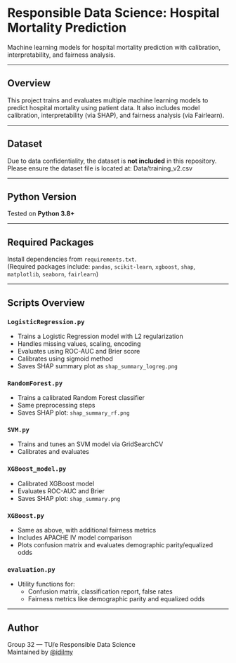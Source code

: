# Responsible Data Science: Hospital Mortality Prediction

Machine learning models for hospital mortality prediction with calibration, interpretability, and fairness analysis.

---

## Overview

This project trains and evaluates multiple machine learning models to predict hospital mortality using patient data. It also includes model calibration, interpretability (via SHAP), and fairness analysis (via Fairlearn).

---

## Dataset

Due to data confidentiality, the dataset is **not included** in this repository.  
Please ensure the dataset file is located at: Data/training_v2.csv



---

## Python Version

Tested on **Python 3.8+**

---

## Required Packages

Install dependencies from `requirements.txt`.  
(Required packages include: `pandas`, `scikit-learn`, `xgboost`, `shap`, `matplotlib`, `seaborn`, `fairlearn`)

---

## Scripts Overview

### `LogisticRegression.py`
- Trains a Logistic Regression model with L2 regularization
- Handles missing values, scaling, encoding
- Evaluates using ROC-AUC and Brier score
- Calibrates using sigmoid method
- Saves SHAP summary plot as `shap_summary_logreg.png`

### `RandomForest.py`
- Trains a calibrated Random Forest classifier
- Same preprocessing steps
- Saves SHAP plot: `shap_summary_rf.png`

### `SVM.py`
- Trains and tunes an SVM model via GridSearchCV
- Calibrates and evaluates

### `XGBoost_model.py`
- Calibrated XGBoost model
- Evaluates ROC-AUC and Brier
- Saves SHAP plot: `shap_summary.png`

### `XGBoost.py`
- Same as above, with additional fairness metrics
- Includes APACHE IV model comparison
- Plots confusion matrix and evaluates demographic parity/equalized odds

### `evaluation.py`
- Utility functions for:
  - Confusion matrix, classification report, false rates
  - Fairness metrics like demographic parity and equalized odds

---

## Author

Group 32 — TU/e Responsible Data Science  
Maintained by [@idilmy](https://github.com/idilmy)
